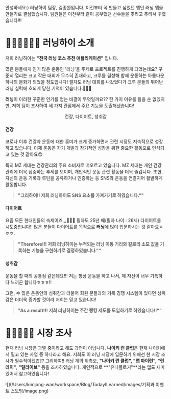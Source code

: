 안녕하세요:)
러닝하이 팀장, 김종완입니다.
이전부터 꼭 만들고 싶었던 앱인 러닝 앱을 만들기로 결심했습니다. 팀원들은 이전부터 같이 공부했던 선수들을 추리고  추려서 꾸렸습니다!!!

# 🏃🏼‍♀️🏃🏼‍♂️ 러닝하이 소개
저희 러닝하이는 **"전국 러닝 코스 추천 애플리케이션"** 입니다.

많은 분들에게 인기 많은 운동인 '러닝'을 주제로 프로젝트를 진행하게 되었는데요?
꾸준히 열리는 크고 작은 대회가 무수히 존재하고, 크루를 결성해 함께 운동하는 아름다운 하나의 문화가 되었을 정도입니다! 필자도 러닝 대회를 나갔었다가 크루 분들의 뛰어난 러닝 실력에 호되게 당한 기억이 있습니다.🤣🤣🤣

**러닝**이 이러한 꾸준한 인기를 얻는 비결이 무엇일까요??
한 가지 이유를 들을 순 없겠지만, 저희 팀이 조사하여 세 가지 관점에서 주요 기능을 도출해냈습니다!

<div align="center">
  <span style="font-size:2rem, font-weight: bold">건강, 다이어트, 성취감  </span>
</div>

#### 건강
코로나 이후 건강과 운동에 대한 흥미가 크게 증가하면서 관련 시장도 지속적으로 성장하고 있습니다. 이제 운동은 자기 개발과 장기적인 성장을 위한 중요한 활동으로 인식되고 있는 것 같아요😊 

특히 MZ 세대는 건강관리의 주요 소비자로 떠오르고 있습니다.
MZ 세대는 개인 건강 관리에 더욱 집중하는 추세를 보이며, 개인적인 운동 관련 활동을 더욱 즐깁니다. 또한, 자신의 운동 기록과 루틴을 공유하거나 인증하는 등 SNS와 운동을 연결지어 활발하게 활동합니다. 

>**"그리하여!! 저희 러닝하이도 SNS 요소를 가져가기로 하였습니다.""**

#### 다이어트
요즘 모든 현대인들의 숙제이죠,,,🤦🏻‍♂️ 
필자도 25년 째(필자 나이 : 26세) 다이어트를 시도중입니다!! 많은 분들이 다이어트를 목적으로 **러닝**에 많이 입문하시는 것 같아요ㅎㅎㅎ.

>**"Therefore!!! 저희 러닝하이는 누적되는 러닝 이동 거리와 칼로리 소모 값을 기록하는 기능을 구현하기로 결정하였습니다.""**


#### 성취감
운동을 할 때의 공통점 같은데요!!!
저는 항상 운동을 하고 나서, 제 자신이 너무 기특하다 느끼곤 합니다ㅎㅎㅎ!! 

그런, 수 많은 운동인의 성취감과 더불어 회원 분들과의 기록 경쟁 시스템이 있다면 성취감은 더더욱 증가할 것이라 저희는 믿고 있습니다!

>**"As a result!!! 저희 러닝하이는 주간 랭킹 제도를 도입하기로 하였습니다!!""**

# 🏃🏻‍♀️🏃🏾 시장 조사
현재 러닝 시장은 과열 중이라고 해도 과언이 아닙니다.
**나이키 런 클럽**은 현재 나이키에서 밀고 있는 사업 중 하나라고 해요.
저희도 이 러닝 시장에 입문하기 위해선 현 시장 조사가 필수적이겠죠??
그리하여!! 러닝 계의 위촉오, **"나이키 런 클럽", "맵 마이런", "런데이"**, **"릴라이브"** 등을 조사하였습니다. 개인적으로 **"유니플로거"**라는 앱도 재미 있어서 참고하였습니다!

![](/Users/kimjong-wan/workspace/Blog/TodayILearned/images/기획과 이벤트 스토밍/image.png)